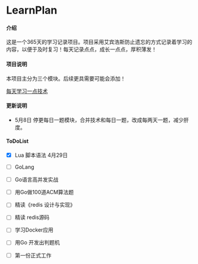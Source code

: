 # LearnPlan

#### 介绍

这是一个365天的学习记录项目。项目采用艾宾浩斯防止遗忘的方式记录着学习的内容，以便于及时复习！每天记录点点，成长一点点，厚积薄发！

#### 项目说明

本项目主分为三个模块。后续更具需要可能会添加！

[每天学习一点技术](MyStudy_tech.md)



#### 更新说明

- 5月8日 停更每日一题模块，合并技术和每日一题，改成每两天一题，减少肝度。



#### ToDoList

- [x] Lua 脚本语法  4月29日
- [ ] GoLang 
- [ ] Go语言高并发实战
- [ ] 用Go做100道ACM算法题
- [ ] 精读《redis 设计与实现》
- [ ] 精读 redis源码 
- [ ] 学习Docker应用
- [ ] 用Go 开发出判题机
- [ ] 第一份正式工作

